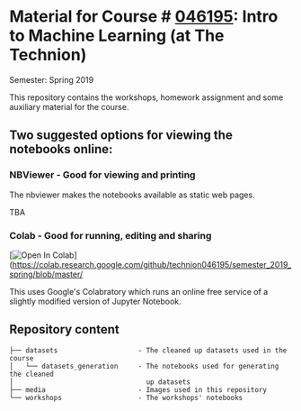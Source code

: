 # Material for Course # [046195](https://ug3.technion.ac.il/rishum/course?MK=46195&CATINFO=&SEM=201802): Intro to Machine Learning  (at The Technion)

Semester: Spring 2019

This repository contains the workshops, homework assignment and some auxiliary material for the course.

## Two suggested options for viewing the notebooks online:

### NBViewer - Good for viewing and printing

The nbviewer makes the notebooks available as static web pages.

TBA

### Colab - Good for running, editing and sharing

[![Open In Colab](https://colab.research.google.com/assets/colab-badge.svg)](https://colab.research.google.com/github/technion046195/semester_2019_spring/blob/master/

This uses Google's Colabratory which runs an online free service of a slightly modified version of Jupyter Notebook.

## Repository content

``` text
├── datasets                    - The cleaned up datasets used in the course
│   └── datasets_generation     - The notebooks used for generating the cleaned
│                                 up datasets
├── media                       - Images used in this repository
└── workshops                   - The workshops' notebooks
```